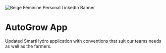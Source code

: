 ![Beige Feminine Personal LinkedIn Banner](https://github.com/AutoGrow-Solutions/AutoGrow-App/assets/100778149/d2cdb1a6-b4d4-4e9d-9d72-658624e3798c)
# AutoGrow App
Updated SmartHydro application with conventions that suit our teams needs as well as the farmers.
